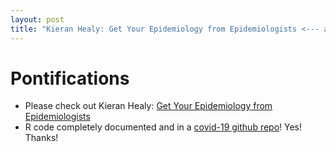 ```yaml
---
layout: post
title: "Kieran Healy: Get Your Epidemiology from Epidemiologists <--- awesome documented R code"
---
```


# Pontifications

* Please check out Kieran Healy: [Get Your Epidemiology from Epidemiologists](https://kieranhealy.org/blog/archives/2020/03/21/covid-19-tracking/)
* R code completely documented and in a [covid-19 github repo](https://github.com/kjhealy/covid)! Yes! Thanks!
